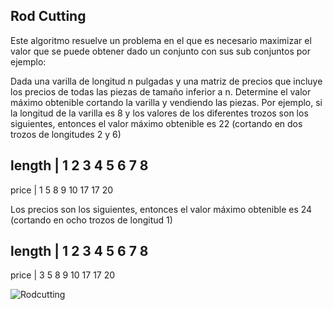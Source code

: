 ## Rod Cutting
Este algoritmo resuelve un problema en el que es necesario maximizar el valor que se puede obtener dado un conjunto con sus sub conjuntos por ejemplo:

Dada una varilla de longitud n pulgadas y una matriz de precios que incluye los precios de todas las piezas de tamaño inferior a n. Determine el valor máximo obtenible cortando la varilla y vendiendo las piezas. Por ejemplo, si la longitud de la varilla es 8 y los valores de los diferentes trozos son los siguientes, entonces el valor máximo obtenible es 22 (cortando en dos trozos de longitudes 2 y 6) 

length   | 1   2   3   4   5   6   7   8  
--------------------------------------------
price    | 1   5   8   9  10  17  17  20

Los precios son los siguientes, entonces el valor máximo obtenible es 24 (cortando en ocho trozos de longitud 1) 

length   | 1   2   3   4   5   6   7   8  
--------------------------------------------
price    | 3   5   8   9  10  17  17  20


![Rodcutting](https://www.codesdope.com/staticroot/images/algorithm/rod1.png)